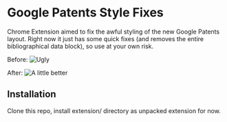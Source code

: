 # Google Patents Style Fixes
Chrome Extension aimed to fix the awful styling of the new Google Patents layout. Right now it just has some quick fixes (and removes the entire bibliographical data block), so use at your own risk.

Before:
![Ugly](/path/to/img.jpg)

After:
![A little better](/path/to/img.jpg)

## Installation
Clone this repo, install extension/ directory as unpacked extension for now.